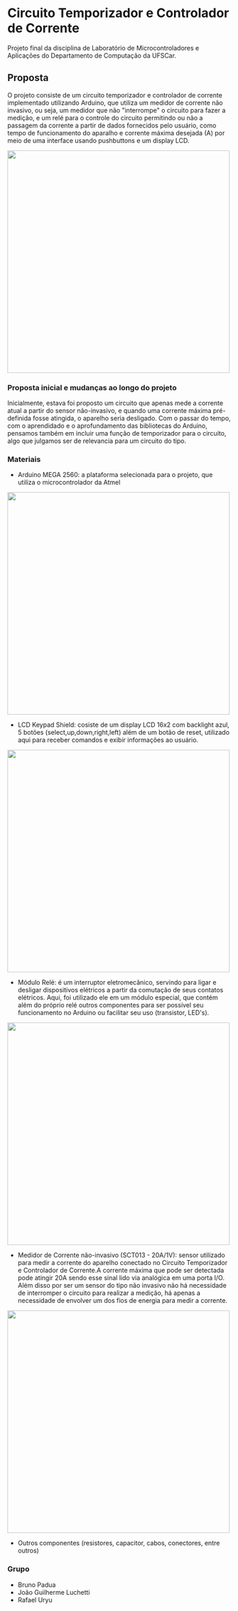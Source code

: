 # Circuito Temporizador e Controlador de Corrente 
Projeto final da disciplina de Laboratório de Microcontroladores e Aplicações do Departamento de Computação da UFSCar.

## Proposta 
O projeto consiste de um circuito temporizador e controlador de corrente implementado utilizando Arduino, que utiliza um medidor de corrente não invasivo, ou seja, um medidor que não "interrompe" o circuito para fazer a medição, e um relé para o controle do circuito permitindo ou não a passagem da corrente a partir de dados fornecidos pelo usuário, como tempo de funcionamento do aparalho e corrente máxima desejada (A) por meio de uma interface usando pushbuttons e um display LCD.

<img src="https://github.com/brunoinfo/teste-de-circuito/blob/master/Imagens/projeto_circuito_v_09_2.jpg" width="500">

### Proposta inicial e mudanças ao longo do projeto

Inicialmente, estava foi proposto um circuito que apenas mede a corrente atual a partir do sensor não-invasivo, e quando uma corrente máxima pré-definida fosse atingida, o aparelho seria desligado. Com o passar do tempo, com o aprendidado e o aprofundamento das bibliotecas do Arduino, pensamos também em incluir uma função de temporizador para o circuito, algo que julgamos ser de relevancia para um circuito do tipo.

### Materiais
 - Arduino MEGA 2560: a plataforma selecionada para o projeto, que utiliza o microcontrolador da Atmel
 
 <img src="https://github.com/testeminas/teste/blob/master/Imagens/arduino-mega.jpg" width="500">

 - LCD Keypad Shield: cosiste de um display LCD 16x2 com backlight azul, 5 botões (select,up,down,right,left) além de um botão de reset, utilizado aqui para receber comandos e exibir informações ao usuário.
 
  <img src="https://github.com/testeminas/teste/blob/master/Imagens/lcd-shield.jpg" width="500">
  
 - Módulo Relé: é um interruptor eletromecânico, servindo para ligar e desligar dispositivos elétricos a partir da comutação de seus contatos elétricos. Aqui, foi utilizado ele em um módulo especial, que contém além do próprio relé outros componentes para ser possível seu funcionamento no Arduino ou facilitar seu uso (transistor, LED's).
 
  <img src="https://github.com/testeminas/teste/blob/master/Imagens/modulo-rele.jpg" width="500">
  
 - Medidor de Corrente não-invasivo (SCT013 - 20A/1V): sensor utilizado para medir a corrente do aparelho conectado no Circuito Temporizador e Controlador de Corrente.A corrente máxima que pode ser detectada pode atingir 20A sendo esse sinal lido via analógica em uma porta I/O. Além disso por ser um sensor do tipo não invasivo não há necessidade de interromper o circuito para realizar a medição, há apenas a necessidade de envolver um dos fios de energia para medir a corrente. 
 
 
  <img src="https://github.com/testeminas/teste/blob/master/Imagens/medidor-nao-invasivo.jpg" width="500">
 
 - Outros componentes (resistores, capacitor, cabos, conectores, entre outros)

### Grupo
 - Bruno Padua
 - João Guilherme Luchetti 
 - Rafael Uryu
